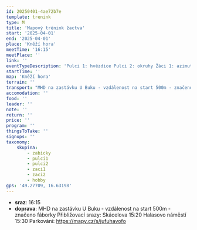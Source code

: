 ```yaml
---
id: 20250401-4ae72b7e
template: trenink
type: M
title: 'Mapový trénink žactva'
start: '2025-04-01'
end: '2025-04-01'
place: 'Kněží hora'
meetTime: '16:15'
meetPlace: ''
link: ''
eventTypeDescription: 'Pulci 1: hvězdice Pulci 2: okruhy Žáci 1: azimutové hvězdice Žáci 2: okruhy Hobíci: krátké postupy'
startTime: ''
map: 'Kněží hora'
terrain: ''
transport: "MHD na zastávku U Buku - vzdálenost na start 500m - značeno fáborky\r\nPřibližovací srazy:\r\nSkácelova 15:20\r\nHalasovo náměstí 15:30\r\nParkování: https://mapy.cz/s/jufuhavofo"
accomodation: ''
food: ''
leader: ''
note: ''
return: ''
price: ''
program: ''
thingsToTake: ''
signups: ''
taxonomy:
    skupina:
        - zabicky
        - pulci1
        - pulci2
        - zaci1
        - zaci2
        - hobby
gps: '49.27709, 16.63198'
---
```


* **sraz**: 16:15
* **doprava**: MHD na zastávku U Buku - vzdálenost na start 500m - značeno fáborky
Přibližovací srazy:
Skácelova 15:20
Halasovo náměstí 15:30
Parkování: https://mapy.cz/s/jufuhavofo
